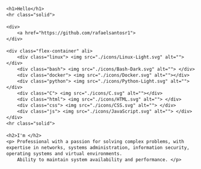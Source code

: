 
    <h1>Hello</h1>
    <hr class="solid">

    <div>
        <a href="https://github.com/rafaelsantosr1">
    </div>

    <div class="flex-container" ali> 
        <div class="linux"> <img src="./icons/Linux-Light.svg" alt=""> </div>
        <div class="bash"> <img src="./icons/Bash-Dark.svg" alt=""> </div>
        <div class="docker"> <img src="./icons/Docker.svg" alt=""></div>
        <div class="python"> <img src="./icons/Python-Light.svg" alt=""></div>  
        <div class="C"> <img src="./icons/C.svg" alt=""></div>
        <div class="html"> <img src="./icons/HTML.svg" alt=""> </div>
        <div class="css"> <img src="./icons/CSS.svg" alt=""> </div>  
        <div class="js"> <img src="./icons/JavaScript.svg" alt=""> </div>
    </div>      
    <hr class="solid">

    <h2>I'm </h2>
    <p> Professional with a passion for solving complex problems, with expertise in networks, systems administration, information security, operating systems and virtual environments. 
        Ability to maintain system availability and performance. </p>
    
</body>
</html>
